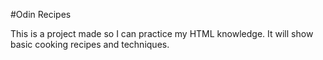 #Odin Recipes

This is a project made so I can practice my HTML knowledge. It will show basic cooking recipes and techniques.

